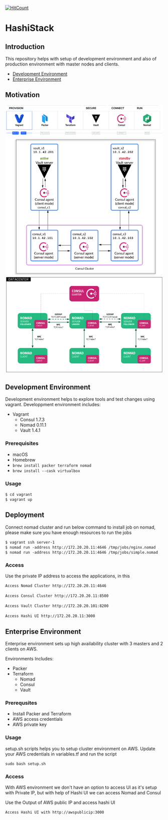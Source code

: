   [![HitCount](https://hits.dwyl.com/wlwwt/hashi-stack.svg?style=flat-square&show=unique)](http://hits.dwyl.com/wlwwt/hashi-stack)


<h1>HashiStack</h1> 

<h2> Introduction </h2>

This repository helps with setup of development environment and also of production environment with master nodes and clients. 

- [Development Environment](#Development-Environment) 
- [Enterprise Environment](#Enterprise-Environment) 

## Motivation

![Hashi Stack Setup](images/hashi-stack.png) 
![Vault HA Setup](images/vault-ha-consul.png)
![Nomad HA Setup](images/nomad_ha.png)

## Development Environment

Development environment helps to explore tools and test changes using vagrant.
Developpment environment includes:
- Vagrant 
  - Consul 1.7.3
  - Nomad 0.11.1
  - Vault 1.4.1

### Prerequisites

- macOS
- Homebrew
- `brew install packer terraform nomad`
- `brew install --cask virtualbox`


### Usage

```
$ cd vagrant
$ vagrant up
```
## Deployment

Connect nomad cluster and run below command to install job on nomad, please make sure you have enough resources to run the jobs

```
$ vagrant ssh server-1
$ nomad run -address http://172.20.20.11:4646 /tmp/jobs/nginx.nomad
$ nomad run -address http://172.20.20.11:4646 /tmp/jobs/simple.nomad
```

### Access

Use the private IP address to access the applications, in this 

```
Access Nomad Cluster http://172.20.20.11:4646

Access Consul Cluster http://172.20.20.11:8500

Access Vault Cluster http://172.20.20.101:8200

Access Hashi UI http://172.20.20.11:3000
```

## Enterprise Environment

Enterprise environment sets up high availability cluster with 3 masters and 2 clients on AWS.

Environments Includes:
- Packer
- Terraform
  - Nomad
  - Consul
  - Vault

### Prerequsites

- Install Packer and Terraform
- AWS access credentials
- AWS private key

### Usage

setup.sh scripts helps you to setup cluster environment on AWS. Update your AWS credentials in variables.tf and run the script

```
sudo bash setup.sh
```

### Access

With AWS environment we don't have an option to access UI as it's setup with Private IP, but with help of Hashi UI we can access Nomad and Consul

Use the Output of AWS public IP and access hashi UI 

```
Access Hashi UI with http://awspublicip:3000
```